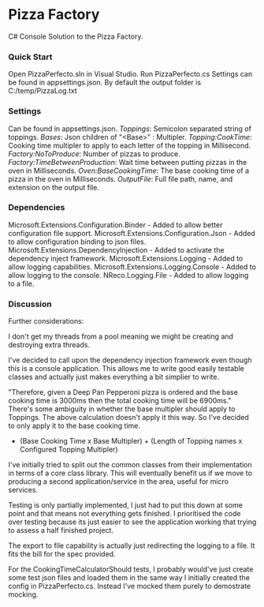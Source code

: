 # Pizza Factory
C# Console Solution to the Pizza Factory.

### Quick Start
Open PizzaPerfecto.sln in Visual Studio.
Run PizzaPerfecto.cs
Settings can be found in appsettings.json.
By default the output folder is C:/temp/PizzaLog.txt

### Settings
Can be found in appsettings.json.
*Toppings*: Semicolon separated string of toppings.
*Bases*: Json children of "\<Base\>" : Multipler.
*Topping:CookTime*: Cooking time multipler to apply to each letter of the topping in Millisecond.
*Factory:NoToProduce*: Number of pizzas to produce.
*Factory:TimeBetweenProduction*: Wait time between putting pizzas in the oven in Milliseconds.
*Oven:BaseCookingTime*: The base cooking time of a pizza in the oven in Milliseconds.
*OutputFile*: Full file path, name, and extension on the output file.

### Dependencies
Microsoft.Extensions.Configuration.Binder - Added to allow better configuration file support.
Microsoft.Extensions.Configuration.Json - Added to allow configuration binding to json files.
Microsoft.Extensions.DependencyInjection - Added to activate the dependency inject framework.
Microsoft.Extensions.Logging - Added to allow logging capabilities.
Microsoft.Extensions.Logging.Console - Added to allow logging to the console.
NReco.Logging.File - Added to allow logging to a file.

### Discussion
Further considerations:

I don't get my threads from a pool meaning we might be creating and destroying extra threads.

I've decided to call upon the dependency injection framework even though this is a console application. This allows me to write good easily testable classes and actually just makes everything a bit simplier to write.

"Therefore, given a Deep Pan Pepperoni pizza is ordered and the base cooking time is 3000ms then  the total cooking time will be 6900ms."
There's some ambiguity in whether the base multipler should apply to Toppings. The above calculation doesn't apply it this way. So I've decided to only apply it to the base cooking time.
-    (Base Cooking Time x Base Multipler) + (Length of Topping names x Configured Topping Multipler)

I've initially tried to split out the common classes from their implementation in terms of a core class library. This will eventually benefit us if we move to producing a second application/service in the area, useful for micro services.

Testing is only partially implemented, I just had to put this down at some point and that means not everything gets finished. I prioritised the code over testing because its just easier to see the application working that trying to assess a half finished project.

The export to file capability is actually just redirecting the logging to a file. It fits the bill for the spec provided.

For the CookingTimeCalculatorShould tests, I probably would've just create some test json files and loaded them in the same way I initially created the config in PizzaPerfecto.cs. Instead I've mocked them purely to demostrate mocking.